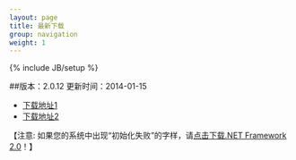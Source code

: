 ```yaml
---
layout: page
title: 最新下载
group: navigation
weight: 1
---
```


{% include JB/setup %}

##版本：2.0.12 更新时间：2014-01-15

  - <a href="http://pan.baidu.com/s/1b52fO" target="_blank">下载地址1</a>
  - <a href="http://yunpan.cn/QzRr9Wg3ML4V6" target="_blank">下载地址2</a>
  
【注意: 如果您的系统中出现“初始化失败”的字样，请<a href="http://download.microsoft.com/download/c/6/e/c6e88215-0178-4c6c-b5f3-158ff77b1f38/NetFx20SP2_x86.exe" target="_blank">点击下载.NET Framework 2.0</a>！】
